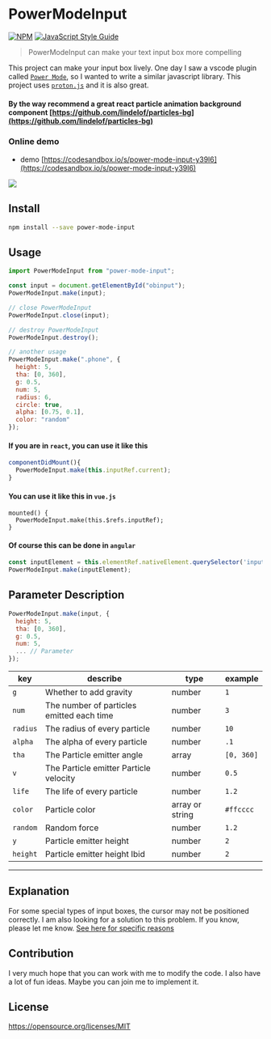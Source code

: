 # PowerModeInput

[![NPM](https://img.shields.io/npm/v/power-mode-input.svg)](https://www.npmjs.com/package/power-mode-input) [![JavaScript Style Guide](https://img.shields.io/badge/code_style-standard-brightgreen.svg)](https://standardjs.com)

> PowerModeInput can make your text input box more compelling

This project can make your input box lively. One day I saw a vscode plugin called [`Power Mode`](https://marketplace.visualstudio.com/items?itemName=hoovercj.vscode-power-mode), so I wanted to write a similar javascript library. This project uses [`proton.js`](https://github.com/drawcall/Proton) and it is also great.

#### By the way recommend a great react particle animation background component [https://github.com/lindelof/particles-bg](https://github.com/lindelof/particles-bg)

### Online demo
* demo [https://codesandbox.io/s/power-mode-input-y39l6](https://codesandbox.io/s/power-mode-input-y39l6)

![](https://github.com/lindelof/power-mode-input/blob/master/image/01.gif?raw=true)


## Install

```bash
npm install --save power-mode-input
```

## Usage

```jsx
import PowerModeInput from "power-mode-input";

const input = document.getElementById("obinput");
PowerModeInput.make(input);

// close PowerModeInput
PowerModeInput.close(input);

// destroy PowerModeInput
PowerModeInput.destroy();

// another usage
PowerModeInput.make(".phone", {
  height: 5,
  tha: [0, 360],
  g: 0.5,
  num: 5,
  radius: 6,
  circle: true,
  alpha: [0.75, 0.1],
  color: "random"
});
```

#### If you are in `react`, you can use it like this
```jsx
componentDidMount(){
  PowerModeInput.make(this.inputRef.current);
}
```

#### You can use it like this in `vue.js`
```vue
mounted() {
  PowerModeInput.make(this.$refs.inputRef);
}
```

#### Of course this can be done in `angular`
```javascript
const inputElement = this.elementRef.nativeElement.querySelector('input');
PowerModeInput.make(inputElement);
```

## Parameter Description
```javascript
PowerModeInput.make(input, {
  height: 5,
  tha: [0, 360],
  g: 0.5,
  num: 5,
  ... // Parameter
});
```

key | describe |type | example
----|-----|-----|------
`g` | Whether to add gravity | number | `1`
`num` | The number of particles emitted each time | number | `3`
`radius` | The radius of every particle | number | `10`
`alpha` | The alpha of every particle | number | `.1`
`tha` | The Particle emitter angle | array | `[0, 360]`
`v` | The Particle emitter Particle velocity | number | `0.5`
`life` | The life of every particle | number | `1.2`
`color` | Particle color  | array or string | `#ffcccc`
`random` | Random force | number | `1.2`
`y` | Particle emitter height  | number | `2`
`height` | Particle emitter height Ibid  | number | `2`

---

## Explanation
For some special types of input boxes, the cursor may not be positioned correctly. I am also looking for a solution to this problem. If you know, please let me know. [See here for specific reasons](https://stackoverflow.com/questions/21177489/selectionstart-selectionend-on-input-type-number-no-longer-allowed-in-chrome)

## Contribution
I very much hope that you can work with me to modify the code. I also have a lot of fun ideas. Maybe you can join me to implement it.

## License

https://opensource.org/licenses/MIT
